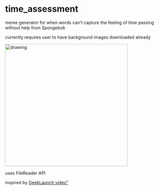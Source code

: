 # time_assessment
 meme generator for when words can't capture the feeling of time passing without help from Spongebob
 
 currently requires user to have background images downloaded already
 
<img src="https://user-images.githubusercontent.com/26010314/129834176-49af5564-99eb-41e4-8308-ed7ce8f1b6d4.png" alt="drawing" width="400"/>

uses FileReader API

inspired by <a href="https://www.youtube.com/watch?v=aIgWxXlpRvU">GeekLaunch video"</a>
